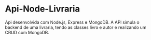 # Api-Node-Livraria
Api desenvolvida com Node.js, Express e MongoDB.
A API simula o backend de uma livraria, tendo as classes livro e autor e realizando um CRUD com MongoDB. 
